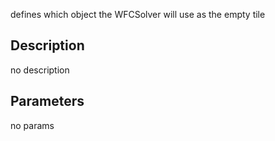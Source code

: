 defines which object the WFCSolver will use as the empty tile



## Description
no description
## Parameters
no params